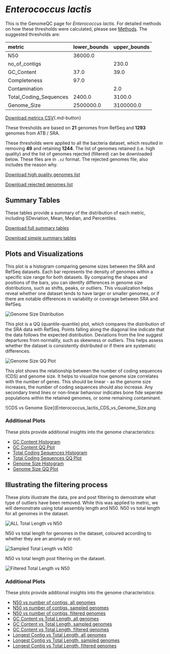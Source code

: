 # *Enterococcus lactis*

This is the GenomeQC page for *Enterococcus lactis*. For detailed methods on how these thresholds were calculated, please see [Methods](../../methods.md).
The suggested thresholds are: 

| metric                 | lower_bounds   | upper_bounds   |
|:-----------------------|:---------------|:---------------|
| N50                    | 36000.0        |                |
| no_of_contigs          |                | 230.0          |
| GC_Content             | 37.0           | 39.0           |
| Completeness           | 97.0           |                |
| Contamination          |                | 2.0            |
| Total_Coding_Sequences | 2400.0         | 3100.0         |
| Genome_Size            | 2500000.0      | 3100000.0      |

[Download metrics CSV](Enterococcus_lactis_metrics.csv){.md-button}


These thresholds are based on **21** genomes from RefSeq and **1293** genomes from ATB / SRA.

These thresholds were applied to all the bacteria dataset, which resulted in removing **49** and retaining **1244**.
The list of genomes retained (i.e. high quality) and the list of genomes rejected (filtered) can be downloaded below. These files are in `.xz` format. The rejected genomes file, also includes the reason why.

[Download high quality genomes list](Enterococcus_lactis_high_quality_genomes.csv.xz)


[Download rejected genomes list](Enterococcus_lactis_filtered_out_genomes.csv.xz)



## Summary Tables
These tables provide a summary of the distribution of each metric, including SDeviation, Mean, Median, and Percentiles.

[Download full summary tables](summary.csv)

[Download simple summary tables](selected_summary.csv)

## Plots and Visualizations

This plot is a histogram comparing genome sizes between the SRA and RefSeq datasets. Each bar represents the density of genomes within a specific size range for both datasets. By comparing the shapes and positions of the bars, you can identify differences in genome size distributions, such as shifts, peaks, or outliers. This visualization helps reveal whether one dataset tends to have larger or smaller genomes, or if there are notable differences in variability or coverage between SRA and RefSeq.

![Genome Size Distribution](Genome_Size_refseq_histogram_kde.png)

This plot is a QQ (quantile-quantile) plot, which compares the distribution of the SRA data with RefSeq. Points falling along the diagonal line indicate that the data follows the expected distribution. Deviations from the line suggest departures from normality, such as skewness or outliers. This helps assess whether the dataset is consistently distributed or if there are systematic differences.

![Genome Size QQ Plot](Genome_Size_refseq_qqplot.png)

This plot shows the relationship between the number of coding sequences (CDS) and genome size. It helps to visualize how genome size correlates with the number of genes. This should be linear - as the genome size increases, the number of coding sequences should also increase. Any secondary trend lines or non-linear behaviour indicates bone fide seperate populations within the retained genomes, or some remaining contaminant. 

![CDS vs Genome Size](Enterococcus_lactis_CDS_vs_Genome_Size.png

### Additional Plots

These plots provide additional insights into the genome characteristics:

- [GC Content Histogram](GC_Content_refseq_histogram_kde.png)
- [GC Content QQ Plot](GC_Content_refseq_qqplot.png)
- [Total Coding Sequences Histogram](Total_Coding_Sequences_refseq_histogram_kde.png)
- [Total Coding Sequences QQ Plot](Total_Coding_Sequences_refseq_qqplot.png)
- [Genome Size Histogram](Genome_Size_refseq_histogram_kde.png)
- [Genome Size QQ Plot](Genome_Size_refseq_qqplot.png)
## Illustrating the filtering process
These plots illustrate the data, pre and post filtering to demostrate what type of outliers have been removed. While this was applied to metric, we will demonstrate using total assembly length and N50.
N50 vs total length for all genomes in the dataset.

![ALL Total Length vs N50](Enterococcus_lactis_all_total_length_N50.png)

N50 vs total length for genomes in the dataset, coloured according to whether they are an anomaly or not.

![Sampled Total Length vs N50](Enterococcus_lactis_sample_total_length_N50.png)

N50 vs total length post filtering on the dataset.

![Filtered Total Length vs N50](Enterococcus_lactis_filt_total_length_N50.png)

### Additional Plots

These plots provide additional insights into the genome characteristics:

- [N50 vs number of contigs, all genomes](Enterococcus_lactis_all_N50_number.png)
- [N50 vs number of contigs, sampled genomes](Enterococcus_lactis_sample_N50_number.png)
- [N50 vs number of contigs, filtered genomes](Enterococcus_lactis_filt_N50_number.png)
- [GC Content vs Total Length, all genomes](Enterococcus_lactis_all_total_length_GC_Content.png)
- [GC Content vs Total Length, sampled genomes](Enterococcus_lactis_sample_total_length_GC_Content.png)
- [GC Content vs Total Length, filtered genomes](Enterococcus_lactis_filt_total_length_GC_Content.png)
- [Longest Contig vs Total Length, all genomes](Enterococcus_lactis_all_total_length_longest.png)
- [Longest Contig vs Total Length, sampled genomes](Enterococcus_lactis_sample_total_length_longest.png)
- [Longest Contig vs Total Length, filtered genomes](Enterococcus_lactis_filt_total_length_longest.png)
